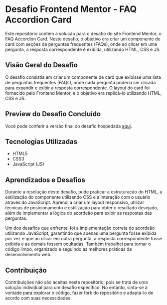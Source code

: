 # Desafio Frontend Mentor - FAQ Accordion Card

Este repositório contém a solução para o desafio do site Frontend Mentor, o FAQ Accordion Card. Neste desafio, o objetivo era criar um componente de card com seções de perguntas frequentes (FAQs), onde ao clicar em uma pergunta, a resposta correspondente é exibida, utilizando HTML, CSS e JS.

## Visão Geral do Desafio

O desafio consistia em criar um componente de card que exibisse uma lista de perguntas frequentes (FAQs), onde cada pergunta poderia ser clicada para expandir e exibir a resposta correspondente. O layout do card foi fornecido pelo Frontend Mentor, e o objetivo era replicá-lo utilizando HTML, CSS e JS.

## Preview do Desafio Concluído

Você pode conferir a versão final do desafio hospedada [aqui](https://xx-mill3r-xx.github.io/frontendMentor-faq-accordion-card_Challenge/).

## Tecnologias Utilizadas

- HTML5
- CSS3
- JavaScript (JS)

## Aprendizados e Desafios

Durante a resolução deste desafio, pude praticar a estruturação do HTML, a estilização do componente utilizando CSS e a interação com o usuário através do JavaScript. Aprendi a criar um layout responsivo, utilizar técnicas de posicionamento e estilização para obter o resultado desejado, além de implementar a lógica do acordeão para exibir as respostas das perguntas.

Um dos desafios que enfrentei foi a implementação correta do acordeão utilizando JavaScript, garantindo que apenas uma pergunta fosse exibida por vez e que ao clicar em outra pergunta, a resposta correspondente fosse exibida e as demais fossem ocultadas. Também trabalhei para tornar o código limpo, organizado e seguindo as melhores práticas de desenvolvimento web.

## Contribuição

Contribuições não são aceitas neste repositório, pois se trata de uma solução individual para um desafio específico. No entanto, sinta-se à vontade para explorar o código, fazer fork do repositório e adaptá-lo de acordo com suas necessidades.

